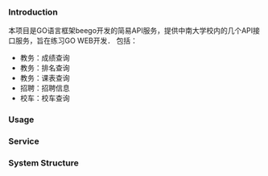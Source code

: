 ### Introduction
本项目是GO语言框架beego开发的简易API服务，提供中南大学校内的几个API接口服务，旨在练习GO WEB开发．
包括：
* 教务：成绩查询
* 教务：排名查询
* 教务：课表查询
* 招聘：招聘信息
* 校车：校车查询
### Usage


### Service

### System Structure
